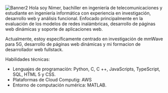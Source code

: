 
![Banner2](https://user-images.githubusercontent.com/32890548/173280000-447a1d16-a1b8-44b7-98ba-4e47f366e422.png)
Hola soy Nimer, bachiller en ingeniería de telecomunicaciones y estudiante en ingeniería informática con experiencia en investigación,
desarrollo web y análisis funcional. Enfocado principalmente en la evaluación de los modelos de redes inalámbricas,
desarrollo de páginas web dinámicas y soporte de aplicaciones web.

Actualmente, estoy específicamente centrado en investigación de mmWave para 5G, desarrollo de páginas web dinámicas y mi formacion de desarrollador web fullstack.

Habilidades técnicas:
- Lenguajes de programacíón: Python, C, C ++, JavaScripts, TypeScript, SQL, HTML 5 y CSS.
- Plataformas de Cloud Computig: AWS
- Entorno de computación numérica: MATLAB.
